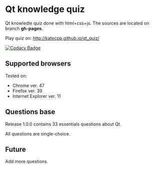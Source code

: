 # Qt knowledge quiz

Qt knowledle quiz done with html+css+js. The sources are located on branch <b>gh-pages</b>.

Play quiz on: http://katecpp.github.io/qt_quiz/

[![Codacy Badge](https://api.codacy.com/project/badge/grade/9529141f28934a3ba3facbca0772a075)](https://www.codacy.com/app/kasia-macias/qt_quiz)


## Supported browsers
Tested on:
<ul>
<li>Chrome ver. 47</li>
<li>Firefox ver. 39</li>
<li>Internet Explorer ver. 11</li>
</ul>

## Questions base
Release 1.0.0 contains 33 essentials questions about Qt.

All questions are single-choice.


## Future
Add more questions.
